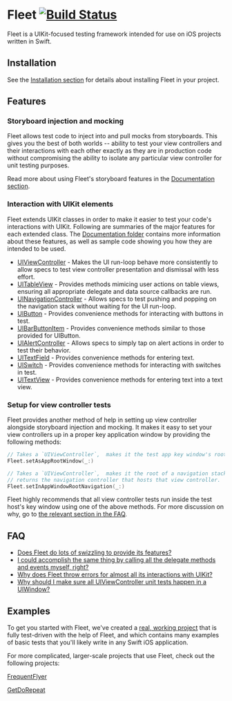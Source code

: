 # Fleet [![Build Status](https://travis-ci.org/jwfriese/Fleet.svg?branch=master)](https://travis-ci.org/jwfriese/Fleet)
Fleet is a UIKit-focused testing framework intended for use on iOS projects written in Swift.

## Installation

See the [Installation section](./Documentation/Installation.md) for details about installing Fleet in your project.

## Features

### Storyboard injection and mocking
Fleet allows test code to inject into and pull mocks from storyboards. This gives you the best of both worlds -- ability to test
your view controllers and their interactions with each other exactly as they are in production code without compromising the ability
to isolate any particular view controller for unit testing purposes.

Read more about using Fleet's storyboard features in the [Documentation section](./Documentation/UIStoryboard.md).

### Interaction with UIKit elements
Fleet extends UIKit classes in order to make it easier to test your code's interactions with UIKit. Following are summaries of the major features for each extended class. The [Documentation folder](./Documentation) contains more information about these features, as well as sample code showing you how they are intended to be used.

- [UIViewController](./Documentation/UIViewController.md) - Makes the UI run-loop behave more consistently to allow specs to test view controller presentation and dismissal with less effort.
- [UITableView](./Documentation/UITableView.md) - Provides methods mimicing user actions on table views, ensuring all appropriate delegate and data source callbacks are run.
- [UINavigationController](./Documentation/UINavigationController.md) - Allows specs to test pushing and popping on the navigation stack without waiting for the UI run-loop.
- [UIButton](./Documentation/UIButton.md) - Provides convenience methods for interacting with buttons in test.
- [UIBarButtonItem](./Documentation/UIBarButtonItem.md) - Provides convenience methods similar to those provided for UIButton.
- [UIAlertController](./Documentation/UIAlertController.md) - Allows specs to simply tap on alert actions in order to test their behavior.
- [UITextField](./Documentation/UITextField.md) - Provides convenience methods for entering text.
- [UISwitch](./Documentation/UISwitch.md) - Provides convenience methods for interacting with switches in test.
- [UITextView](./Documentation/UITextView.md) - Provides convenience methods for entering text into a text view.

### Setup for view controller tests
Fleet provides another method of help in setting up view controller alongside storyboard injection and mocking. It makes it easy
to set your view controllers up in a proper key application window by providing the following methods:

```swift
// Takes a `UIViewController`,  makes it the test app key window's root, and kicks off its lifecycle.
Fleet.setAsAppRootWindow(_:)

// Takes a `UIViewController`,  makes it the root of a navigation stack, kicks off the lifecycle, and
// returns the navigation controller that hosts that view controller.
Fleet.setInAppWindowRootNavigation(_:)
```

Fleet highly recommends that all view controller tests run inside the test host's key window using one of the above
methods. For more discussion on why, go to [the relevant section in the FAQ](./Documentation/FAQ.md#why-should-i-make-sure-all-uiviewcontroller-tests-happen-in-a-uiwindow).

## FAQ
- [Does Fleet do lots of swizzling to provide its features?](./Documentation/FAQ.md#does-fleet-do-lots-of-swizzling-to-provide-its-features)
- [I could accomplish the same thing by calling all the delegate methods and events myself, right?](./Documentation/FAQ.md#i-could-accomplish-the-same-thing-by-calling-all-the-delegate-methods-and-events-myself-right)
- [Why does Fleet throw errors for almost all its interactions with UIKit?](./Documentation/FAQ.md#why-does-fleet-throw-errors-for-almost-all-its-interactions-with-uikit)
- [Why should I make sure all UIViewController unit tests happen in a UIWindow?](./Documentation/FAQ.md#why-should-i-make-sure-all-uiviewcontroller-tests-happen-in-a-uiwindow)

## Examples
To get you started with Fleet, we've created a [real, working project](./Examples/FleetExamples) that is fully test-driven with the help of Fleet, and which
contains many examples of basic tests that you'll likely write in any Swift iOS application.


For more complicated, larger-scale projects that use Fleet, check out the following projects:

[FrequentFlyer](https://github.com/jwfriese/FrequentFlyer)

[GetDoRepeat](https://github.com/jwfriese/GetDoRepeat)
